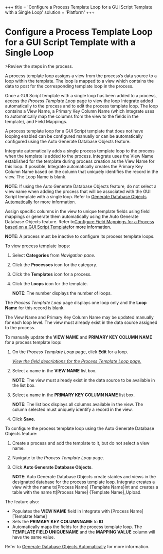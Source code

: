 +++
title = 'Configure a Process Template Loop for a GUI Script Template with a Single Loop'
solution = 'Platform'
+++

# Configure a Process Template Loop for a GUI Script Template with a Single Loop

<span id="Post Data using a GUI Script Steps" class="popUpLink">\>Review
the steps in the process. </span>

A process template loop assigns a view from the process’s data source to
a loop within the template. The loop is mapped to a view which contains
the data to post for the corresponding template loop in the process.

Once a GUI Script template with a single loop has been added to a
process, access the *Process Template Loop* page to view the loop
Integrate added automatically to the process and to edit the process
template loop. The loop contains a View Name, a Primary Key Column Name
(which Integrate uses to automatically map the columns from the view to
the fields in the template), and Field Mappings.

A process template loop for a GUI Script template that does not have
looping enabled can be configured manually or can be automatically
configured using the Auto Generate Database Objects feature.

Integrate automatically adds a single process template loop to the
process when the template is added to the process. Integrate uses the
View Name established for the template during process creation as the
View Name for this loop. If possible, Integrate automatically creates
the Primary Key Column Name based on the column that uniquely identifies
the record in the view. The Loop Name is blank.

**NOTE**: If using the Auto Generate Database Objects feature, do not
select a view name when adding the process that will be associated with
the GUI Script template with a single loop. Refer to [Generate Database
Objects Automatically](Generate_Database_Objects_Automatically) for
more information.

Assign specific columns in the view to unique template fields using
field mappings or generate them automatically using the Auto Generate
Database Objects feature. Refer to[Configure Field Mappings for a
Process based on a GUI Script
Template](ConfigureFieldMappingsGUI_Script_Template)<span style="color: #000000;">for
more information.</span>

**NOTE**: A process must be inactive to configure its process template
loops.

To view process template loops:

1.  Select **Categories** from *Navigation pane*.

2.  Click the **Processes** icon for the category.

3.  Click the **Templates** icon for a process.

4.  Click the **Loops** icon for the template.
    
    **NOTE**: The number displays the number of loops.

The *Process Template Loop* page displays one loop only and the **Loop
Name** for this record is blank.

The View Name and Primary Key Column Name may be updated manually for
each loop level. The view must already exist in the data source assigned
to the process.

To manually update the **VIEW NAME** and **PRIMARY KEY COLUMN NAME** for
a process template loop:

1.  On the *Process Template Loop* page, click **Edit** for a loop.
    
    *[View the field descriptions for the Process Template Loop
    page.](../Page_Desc/Process_Template_Loop)*

2.  Select a name in the **VIEW NAME** list box.
    
    **NOTE**: The view must already exist in the data source to be
    available in the list box.

3.  Select a name in the **PRIMARY KEY COLUMN NAME** list box.
    
    **NOTE**: The list box displays all columns available in the view.
    The column selected must uniquely identify a record in the view.

4.  Click **Save**.

To configure the process template loop using the Auto Generate Database
Objects feature:

1.  Create a process and add the template to it, but do not select a
    view name.

2.  Navigate to the *Process Template Loop* page.

3.  Click **Auto Generate Database Objects**.
    
    **NOTE**: Auto Generate Database Objects create stables and views in
    the designated database for the process template loop. Integrate
    creates a view with the name tx\[Process Name\] {Template Name}Int
    and creates a table with the name tt\[Process Name\] {Template
    Name\]\_Upload.

The feature also:

  - Populates the **VIEW NAME** field in Integrate with \[Process Name\]
    \[Template Name\]
  - Sets the **PRIMARY KEY COLUMNNAME** to **ID**
  - Automatically maps the fields for the process template loop. The
    **TEMPLATE FIELD UNIQUENAME** and the **MAPPING VALUE** column will
    have the same value.

Refer to [Generate Database Objects
Automatically](Generate_Database_Objects_Automatically) for more
information.

